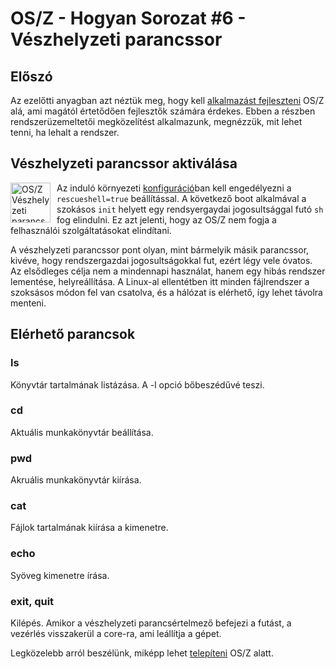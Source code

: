 OS/Z - Hogyan Sorozat #6 - Vészhelyzeti parancssor
==================================================

Előszó
------

Az ezelőtti anyagban azt néztük meg, hogy kell [alkalmazást fejleszteni](https://gitlab.com/bztsrc/osz/blob/master/docs/howto5-app.md)
OS/Z alá, ami magától értetődően fejlesztők számára érdekes. Ebben a részben rendszerüzemeltetői megközelítést alkalmazunk,
megnézzük, mit lehet tenni, ha lehalt a rendszer.

Vészhelyzeti parancssor aktiválása
----------------------------------

<img align="left" style="margin-right:10px;" height="64" src="https://gitlab.com/bztsrc/osz/raw/master/docs/oszrsh.png" alt="OS/Z Vészhelyzeti parancssor">

Az induló környezeti [konfiguráció](https://gitlab.com/bztsrc/osz/blob/master/etc/config)ban kell engedélyezni a `rescueshell=true`
beállítással. A következő boot alkalmával a szokásos `init` helyett egy rendsyergaydai jogosultsággal futó `sh` fog elindulni. Ez
azt jelenti, hogy az OS/Z nem fogja a felhasználói szolgáltatásokat elindítani.

A vészhelyzeti parancssor pont olyan, mint bármelyik másik parancssor, kivéve, hogy rendszergazdai jogosultságokkal fut,
ezért légy vele óvatos. Az elsődleges célja nem a mindennapi használat, hanem egy hibás rendszer lementése, helyreállítása.
A Linux-al ellentétben itt minden fájlrendszer a szoksásos módon fel van csatolva, és a hálózat is elérhető, így lehet
távolra menteni.

Elérhető parancsok
------------------

### ls
Könyvtár tartalmának listázása. A -l opció bőbeszédűvé teszi.

### cd
Aktuális munkakönyvtár beállítása.

### pwd
Akruális munkakönyvtár kiírása.

### cat
Fájlok tartalmának kiírása a kimenetre.

### echo
Syöveg kimenetre írása.

### exit, quit
Kilépés. Amikor a vészhelyzeti parancsértelmező befejezi a futást, a vezérlés visszakerül a core-ra, ami leállítja a gépet.

Legközelebb arról beszélünk, miképp lehet [telepíteni](https://gitlab.com/bztsrc/osz/blob/master/docs/howto7-install.md) OS/Z alatt.
